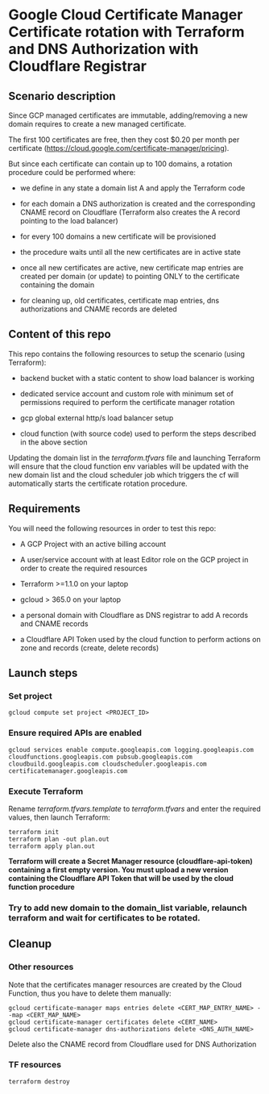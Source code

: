 # Google Cloud Certificate Manager Certificate rotation with Terraform and DNS Authorization with Cloudflare Registrar


## Scenario description

Since GCP managed certificates are immutable, adding/removing a new domain requires to create a new managed certificate.

The first 100 certificates are free, then they cost $0.20 per month per certificate (https://cloud.google.com/certificate-manager/pricing).

But since each certificate can contain up to 100 domains, a rotation procedure could be performed where:

- we define in any state a domain list A and apply the Terraform code

- for each domain a DNS authorization is created and the corresponding CNAME record on Cloudflare (Terraform also creates the A record pointing to the load balancer)

- for every 100 domains a new certificate will be provisioned

- the procedure waits until all the new certificates are in active state

- once all new certificates are active, new certificate map entries are created per domain (or update) to pointing ONLY to the certificate containing the domain

- for cleaning up, old certificates, certificate map entries, dns authorizations and CNAME records are deleted


## Content of this repo

This repo contains the following resources to setup the scenario (using Terraform):

- backend bucket with a static content to show load balancer is working

- dedicated service account and custom role with minimum set of permissions required to perform the certificate manager rotation

- gcp global external http/s load balancer setup

- cloud function (with source code) used to perform the steps described in the above section

Updating the domain list in the *terraform.tfvars* file and launching Terraform will ensure that the cloud function env variables will be updated with the new domain list and the cloud scheduler job which triggers the cf will automatically starts the certificate rotation procedure.


## Requirements

You will need the following resources in order to test this repo:

- A GCP Project with an active billing account

- A user/service account with at least Editor role on the GCP project in order to create the required resources

- Terraform >=1.1.0 on your laptop

- gcloud > 365.0 on your laptop

- a personal domain with Cloudflare as DNS registrar to add A records and CNAME records

- a Cloudflare API Token used by the cloud function to perform actions on zone and records (create, delete records)


## Launch steps

### Set project

```
gcloud compute set project <PROJECT_ID>
```

### Ensure required APIs are enabled

```
gcloud services enable compute.googleapis.com logging.googleapis.com cloudfunctions.googleapis.com pubsub.googleapis.com cloudbuild.googleapis.com cloudscheduler.googleapis.com certificatemanager.googleapis.com
```

### Execute Terraform

Rename *terraform.tfvars.template* to *terraform.tfvars* and enter the required values, then launch Terraform:

```
terraform init
terraform plan -out plan.out
terraform apply plan.out
```

<b> Terraform will create a Secret Manager resource (cloudflare-api-token) containing a first empty version. You must upload a new version containing the Cloudflare API Token that will be used by the cloud function procedure </b>

### Try to add new domain to the domain_list variable, relaunch terraform and wait for certificates to be rotated.


## Cleanup

### Other resources

Note that the certificates manager resources are created by the Cloud Function, thus you have to delete them manually:

```
gcloud certificate-manager maps entries delete <CERT_MAP_ENTRY_NAME> --map <CERT_MAP_NAME>
gcloud certificate-manager certificates delete <CERT_NAME>
gcloud certificate-manager dns-authorizations delete <DNS_AUTH_NAME>
```

Delete also the CNAME record from Cloudflare used for DNS Authorization

### TF resources
```
terraform destroy
```